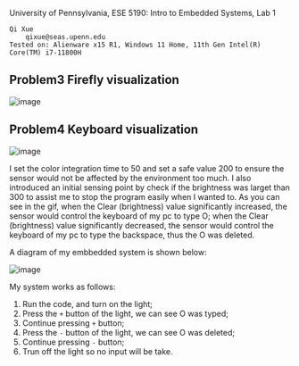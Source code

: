 University of Pennsylvania, ESE 5190: Intro to Embedded Systems, Lab 1

    Qi Xue
        qixue@seas.upenn.edu
    Tested on: Alienware x15 R1, Windows 11 Home, 11th Gen Intel(R) Core(TM) i7-11800H

## Problem3 Firefly visualization

  ![image](https://github.com/sueqixue/ese5190-2022-lab1-firefly/blob/main/Media/p_3.gif)

## Problem4 Keyboard visualization

  ![image](https://github.com/sueqixue/ese5190-2022-lab1-firefly/blob/main/Media/p_4.gif)

  I set the color integration time to 50 and set a safe value 200 to ensure the sensor would not be affected by the environment too much. I also introduced an initial sensing point by check if the brightness was larget than 300 to assist me to stop the program easily when I wanted to. As you can see in the gif, when the Clear (brightness) value significantly increased, the sensor would control the keyboard of my pc to type O; when the Clear (brightness) value significantly decreased, the sensor would control the keyboard of my pc to type the backspace, thus the O was deleted.

  A diagram of my embbedded system is shown below:

  ![image](https://github.com/sueqixue/ese5190-2022-lab1-firefly/blob/main/Media/p_4_diagram.jpg)

  My system works as follows:
  
  1. Run the code, and turn on the light;
  2. Press the `+` button of the light, we can see O was typed;
  3. Continue pressing `+` button;
  4. Press the `-` button of the light, we can see O was deleted;
  5. Continue pressing `-` button;
  6. Trun off the light so no input will be take.
